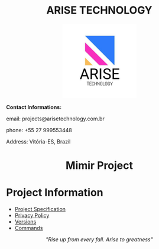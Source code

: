 # <div align="center">ARISE TECHNOLOGY</div>

<p align="center">
  <img src="./info/logo-arise.png" alt="Logo da minha empresa" width="200"/>
</p>

<p align="left">
<strong>Contact Informations:</strong>
   <p>email: projects@arisetechnology.com.br</p>
   <p>phone: +55 27 999553448</p>
   <p>Address: Vitória-ES, Brazil</p>
</p>

# <div align="center">Mimir Project</div>

# Project Information

- [Project Specification](info/project-specification.html)
- [Privacy Policy](info/privacy-policy.html)
- [Versions](info/versions)
- [Commands](info/commands.md)

<p align="center">
   <em>
   "Rise up from every fall. Arise to greatness"
   </em>
</p>
